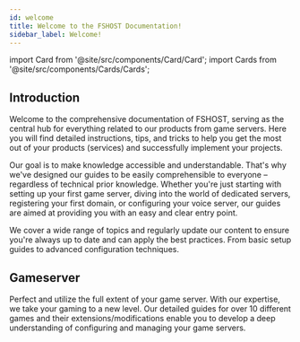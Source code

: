 ```yaml
---
id: welcome
title: Welcome to the FSHOST Documentation!
sidebar_label: Welcome!
---
```


import Card from '@site/src/components/Card/Card';
import Cards from '@site/src/components/Cards/Cards';

## Introduction

Welcome to the comprehensive documentation of FSHOST, serving as the central hub for everything related to our products from game servers. Here you will find detailed instructions, tips, and tricks to help you get the most out of your products (services) and successfully implement your projects.

Our goal is to make knowledge accessible and understandable. That's why we've designed our guides to be easily comprehensible to everyone – regardless of technical prior knowledge. Whether you're just starting with setting up your first game server, diving into the world of dedicated servers, registering your first domain, or configuring your voice server, our guides are aimed at providing you with an easy and clear entry point.

We cover a wide range of topics and regularly update our content to ensure you're always up to date and can apply the best practices. From basic setup guides to advanced configuration techniques.

## Gameserver

Perfect and utilize the full extent of your game server. With our expertise, we take your gaming to a new level. Our detailed guides for over 10 different games and their extensions/modifications enable you to develop a deep understanding of configuring and managing your game servers.

<Cards>
    <Card title="Call of Duty (2003)" description="Placeholder" link="cod-firststeps-dashboard" image="https://fshost.me/assets/img/bg/cod.jpg"/>
    <Card title="Call of Duty 2" description="Placeholder" link="cod2-firststeps-dashboard" image="https://fshost.me/assets/img/bg/cod2.jpg"/>
    <Card title="Call of Duty 4: Modern Warfare" description="Placeholder" link="cod4-firststeps-dashboard" image="https://images.weserv.nl/?url=https://fshost.me/assets/img/bg/cod4.jpg"/>
    <Card title="Call of Duty: United Offensive" description="Placeholder" link="coduo-firststeps-dashboard" image="https://images.weserv.nl/?url=https://fshost.me/assets/img/bg/coduo.jpg"/>
    <Card title="Call of Duty: World at War" description="Placeholder" link="codwaw-firststeps-dashboard" image="https://images.weserv.nl/?url=https://fshost.me/assets/img/bg/codwaw.jpg"/>
    <Card title="CS 1.6" description="Placeholder" link="cs16-firststeps-dashboard" image="https://cdn.cloudflare.steamstatic.com/steam/apps/10/header.jpg?t=1666823513"/>
    <Card title="CS:CZ" description="Placeholder" link="cscz-firststeps-dashboard" image="https://shared.cloudflare.steamstatic.com/store_item_assets/steam/apps/80/header.jpg?t=1715995767"/>
    <Card title="CS:Source" description="Placeholder" link="css-firststeps-dashboard" image="https://cdn.cloudflare.steamstatic.com/steam/apps/240/header.jpg?t=1666823740"/>
    <Card title="CS2" description="Placeholder" link="cs2-firststeps-dashboard" image="https://cdn.cloudflare.steamstatic.com/steam/apps/730/header.jpg?t=1698860631"/>
    <Card title="Half-Life: Deathmatch" description="Placeholder" link="hldm-firststeps-dashboard" image="https://fshost.me/assets/img/bg/hldm.jpg"/>
    <Card title="Medal of Honor: Allied Assault" description="Placeholder" link="mohaa-firststeps-dashboard" image="https://fshost.me/assets/img/bg/mohaa.jpg"/>
    <Card title="Minecraft" description="Placeholder" link="minecraft-firststeps-dashboard" image="https://fshost.me/assets/img/bg/minecraft.jpg"/>
    <Card title="Team Fortress 2" description="Placeholder" link="tf2-firststeps-dashboard" image="https://fshost.me/assets/img/bg/tf2.jpg"/>
    <Card title="Valheim" description="Placeholder" link="valheim-firststeps-dashboard"  image="https://cdn.cloudflare.steamstatic.com/steam/apps/892970/header.jpg?t=1698860631"/>
</Cards>
